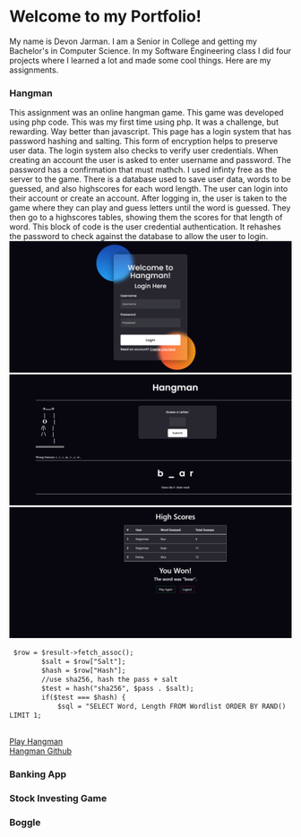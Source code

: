 # Welcome to my Portfolio!
My name is Devon Jarman. I am a Senior in College and getting my Bachelor's in Computer Science. In my Software Engineering class I did four projects where I learned a lot and made some cool things. Here are my assignments.
### Hangman
This assignment was an online hangman game. This game was developed using php code. This was my first time using php. It was a challenge, but rewarding. Way better than javascript. This page has a login system that has password hashing and salting. This form of encryption helps to preserve user data. The login system also checks to verify user credentials. When creating an account the user is asked to enter username and password. The password has a confirmation that must mathch. I used infinty free as the server to the game. There is a database used to save user data, words to be guessed, and also highscores for each word length. The user can login into their account or create an account. After logging in, the user is taken to the game where they can play and guess letters until the word is guessed. They then go to a highscores tables, showing them the scores for that length of word. 
This block of code is the user credential authentication. It rehashes the password to check against the database to allow the user to login.
![Welcome](Welcome.png)
![Hangman](Hangman.png)
![HighScores](HighScores.png)

```
 $row = $result->fetch_assoc();
		$salt = $row["Salt"];
        $hash = $row["Hash"];
        //use sha256, hash the pass + salt
        $test = hash("sha256", $pass . $salt);
        if($test === $hash) {
            $sql = "SELECT Word, Length FROM Wordlist ORDER BY RAND() LIMIT 1;
```
            
\
[Play Hangman](https://thejarman.epizy.com/Welcome.php)
\
[Hangman Github](https://github.com/thejarman1/Hangman)
### Banking App
### Stock Investing Game
### Boggle
